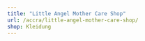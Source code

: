 ```yaml
---
title: "Little Angel Mother Care Shop"
url: /accra/little-angel-mother-care-shop/
shop: Kleidung
---
```

